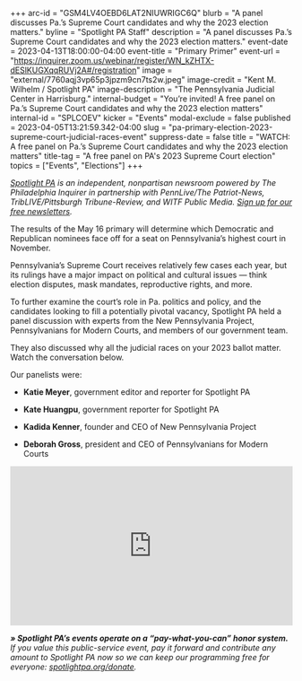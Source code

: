 +++
arc-id = "GSM4LV4OEBD6LAT2NIUWRIGC6Q"
blurb = "A panel discusses Pa.’s Supreme Court candidates and why the 2023 election matters."
byline = "Spotlight PA Staff"
description = "A panel discusses Pa.’s Supreme Court candidates and why the 2023 election matters."
event-date = 2023-04-13T18:00:00-04:00
event-title = "Primary Primer"
event-url = "https://inquirer.zoom.us/webinar/register/WN_kZHTX-dESlKUGXqqRUVj2A#/registration"
image = "external/7760aqj3vp65p3jpzm9cn7ts2w.jpeg"
image-credit = "Kent M. Wilhelm / Spotlight PA"
image-description = "The Pennsylvania Judicial Center in Harrisburg."
internal-budget = "You’re invited! A free panel on Pa.’s Supreme Court candidates and why the 2023 election matters"
internal-id = "SPLCOEV"
kicker = "Events"
modal-exclude = false
published = 2023-04-05T13:21:59.342-04:00
slug = "pa-primary-election-2023-supreme-court-judicial-races-event"
suppress-date = false
title = "WATCH: A free panel on Pa.’s Supreme Court candidates and why the 2023 election matters"
title-tag = "A free panel on PA's 2023 Supreme Court election"
topics = ["Events", "Elections"]
+++

<a href="https://www.spotlightpa.org/"><i>Spotlight PA</i></a><i> is an independent, nonpartisan newsroom powered by The Philadelphia Inquirer in partnership with PennLive/The Patriot-News, TribLIVE/Pittsburgh Tribune-Review, and WITF Public Media. </i><a href="https://www.spotlightpa.org/newsletters"><i>Sign up for our free newsletters</i></a><i>.</i>

The results of the May 16 primary will determine which Democratic and Republican nominees face off for a seat on Pennsylvania’s highest court in November.

Pennsylvania’s Supreme Court receives relatively few cases each year, but its rulings have a major impact on political and cultural issues — think election disputes, mask mandates, reproductive rights, and more.

To further examine the court’s role in Pa. politics and policy, and the candidates looking to fill a potentially pivotal vacancy, Spotlight PA held a panel discussion with experts from the New Pennsylvania Project, Pennsylvanians for Modern Courts, and members of our government team.

They also discussed why all the judicial races on your 2023 ballot matter. Watch the conversation below.

Our panelists were:

- <b>Katie Meyer</b>, government editor and reporter for Spotlight PA

- <b>Kate Huangpu</b>, government reporter for Spotlight PA

- <b>Kadida Kenner</b>, founder and CEO of New Pennsylvania Project

- <b>Deborah Gross</b>, president and CEO of Pennsylvanians for Modern Courts

<div style="padding:56.25% 0 0 0;position:relative;"><iframe src="https://player.vimeo.com/video/817652456?h=f3f487c27d&amp;badge=0&amp;autopause=0&amp;player_id=0&amp;app_id=58479" frameborder="0" allow="autoplay; fullscreen; picture-in-picture" allowfullscreen style="position:absolute;top:0;left:0;width:100%;height:100%;" title="Primary Primer"></iframe></div><script src="https://player.vimeo.com/api/player.js"></script>

<i><b>» Spotlight PA’s events operate on a “pay-what-you-can” honor system.</b></i><i> If you value this public-service event, pay it forward and contribute any amount to Spotlight PA now so we can keep our programming free for everyone: </i><a href="http://spotlightpa.org/donate"><i>spotlightpa.org/donate</i></a><i>.</i>

